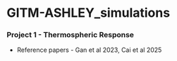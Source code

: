 # GITM-ASHLEY_simulations


### Project 1 - Thermospheric Response
- Reference papers - Gan et al 2023, Cai et al 2025
